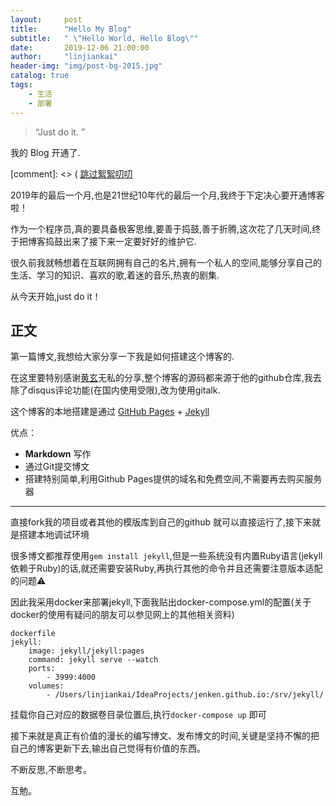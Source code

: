 ```yaml
---
layout:     post
title:      "Hello My Blog"
subtitle:   " \"Hello World, Hello Blog\""
date:       2019-12-06 21:00:00
author:     "linjiankai"
header-img: "img/post-bg-2015.jpg"
catalog: true
tags:
    - 生活
    - 部署
---
```


> “Just do it. ”


我的 Blog 开通了.

[comment]: <> ( [跳过絮絮叨叨 ](#build)

2019年的最后一个月,也是21世纪10年代的最后一个月,我终于下定决心要开通博客啦！

作为一个程序员,真的要具备极客思维,要善于捣鼓,善于折腾,这次花了几天时间,终于把博客捣鼓出来了接下来一定要好好的维护它.

很久前我就畅想着在互联网拥有自己的名片,拥有一个私人的空间,能够分享自己的生活、学习的知识、喜欢的歌,着迷的音乐,热衷的剧集.

从今天开始,just do it！


<p id = "build"></p>

## 正文

第一篇博文,我想给大家分享一下我是如何搭建这个博客的.  

在这里要特别感谢[黄玄](http://huangxuan.me)无私的分享,整个博客的源码都来源于他的github仓库,我去除了disqus评论功能(在国内使用受限),改为使用gitalk.

这个博客的本地搭建是通过 [GitHub Pages](https://pages.github.com/) + [Jekyll](http://jekyllrb.com/)

优点：
* **Markdown** 写作
* 通过Git提交博文
* 搭建特别简单,利用Github Pages提供的域名和免费空间,不需要再去购买服务器


---

直接fork我的项目或者其他的模版库到自己的github 就可以直接运行了,接下来就是搭建本地调试环境

很多博文都推荐使用`gem install jekyll`,但是一些系统没有内置Ruby语言(jekyll依赖于Ruby)的话,就还需要安装Ruby,再执行其他的命令并且还需要注意版本适配的问题⚠️

因此我采用docker来部署jekyll,下面我贴出docker-compose.yml的配置(关于docker的使用有疑问的朋友可以参见网上的其他相关资料)

```
dockerfile
jekyll:
    image: jekyll/jekyll:pages
    command: jekyll serve --watch
    ports:
        - 3999:4000
    volumes:
        - /Users/linjiankai/IdeaProjects/jenken.github.io:/srv/jekyll/

```
挂载你自己对应的数据卷目录位置后,执行`docker-compose up` 即可

接下来就是真正有价值的漫长的编写博文、发布博文的时间,关键是坚持不懈的把自己的博客更新下去,输出自己觉得有价值的东西。

不断反思,不断思考。

互勉。
